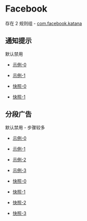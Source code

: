 # Facebook

存在 2 规则组 - [com.facebook.katana](/src/apps/com.facebook.katana.ts)

## 通知提示

默认禁用

- [示例-0](https://e.gkd.li/c2eab217-8690-4437-b009-5bafca668c03)
- [示例-1](https://e.gkd.li/354c4f7b-cc20-4079-ac8b-b18a477dae60)

- [快照-0](https://i.gkd.li/i/17878479)
- [快照-1](https://i.gkd.li/i/17878489)

## 分段广告

默认禁用 - 步骤较多

- [示例-0](https://e.gkd.li/a9fdb2b1-7e2c-41b1-9917-d3fc71663549)
- [示例-1](https://e.gkd.li/92c34a0f-a977-47f2-a61a-5e69db5227c0)
- [示例-2](https://e.gkd.li/b5d5038e-d0a2-4ef8-b61c-dda73790774e)
- [示例-3](https://e.gkd.li/91977c44-4980-467b-ad9b-867788e1e30d)

- [快照-0](https://i.gkd.li/i/17878497)
- [快照-1](https://i.gkd.li/i/17878499)
- [快照-2](https://i.gkd.li/i/17878501)
- [快照-3](https://i.gkd.li/i/17878502)

